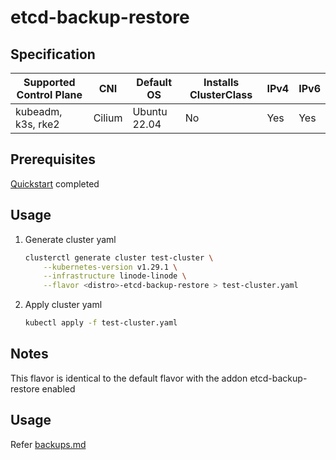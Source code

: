 # etcd-backup-restore

## Specification
| Supported Control Plane | CNI    | Default OS   | Installs ClusterClass | IPv4 | IPv6 |
|-------------------------|--------|--------------|-----------------------|------|------|
| kubeadm, k3s, rke2      | Cilium | Ubuntu 22.04 | No                    | Yes  | Yes  |

## Prerequisites
[Quickstart](../getting-started.md) completed
## Usage
1. Generate cluster yaml
    ```bash
    clusterctl generate cluster test-cluster \
        --kubernetes-version v1.29.1 \
        --infrastructure linode-linode \
        --flavor <distro>-etcd-backup-restore > test-cluster.yaml
    ```
2. Apply cluster yaml
    ```bash
    kubectl apply -f test-cluster.yaml
    ```


## Notes
This flavor is identical to the default flavor with the addon etcd-backup-restore enabled

## Usage
Refer [backups.md](../backups.md)
